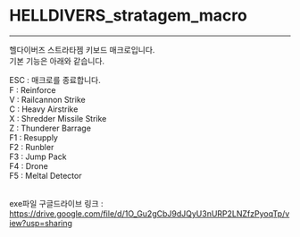 # HELLDIVERS_stratagem_macro
---
헬다이버즈 스트라타젬 키보드 매크로입니다.<br>
기본 기능은 아래와 같습니다.<br>

ESC : 매크로를 종료합니다.<br>
F : Reinforce<br>
V : Railcannon Strike<br>
C : Heavy Airstrike<br>
X : Shredder Missile Strike<br>
Z : Thunderer Barrage<br>
F1 : Resupply<br>
F2 : Runbler<br>
F3 : Jump Pack<br>
F4 : Drone<br>
F5 : Meltal Detector<br><br>

exe파일 구글드라이브 링크 : https://drive.google.com/file/d/1O_Gu2gCbJ9dJQyU3nURP2LNZfzPyoqTp/view?usp=sharing
